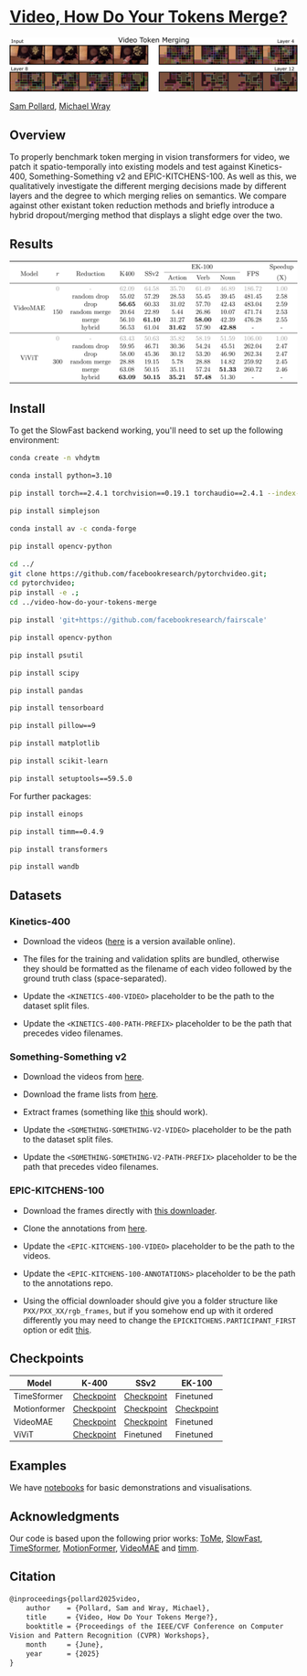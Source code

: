 # [Video, How Do Your Tokens Merge?](https://sjpollard.github.io/video-how-do-your-tokens-merge/)

![Intro](assets/intro.png)

[Sam Pollard](https://sjpollard.github.io), [Michael Wray](https://mwray.github.io)

## Overview

To properly benchmark token merging in vision transformers for video, we patch it spatio-temporally into existing models and test against Kinetics-400, Something-Something v2 and EPIC-KITCHENS-100. As well as this, we qualitatively investigate the different merging decisions made by different layers and the degree to which merging relies on semantics.
We compare against other existant token reduction methods and briefly introduce a hybrid dropout/merging method that displays a slight edge over the two.

## Results

![Table](assets/table.png)

## Install

To get the SlowFast backend working, you'll need to set up the following environment:

```bash
conda create -n vhdytm
```

```bash
conda install python=3.10
```

```bash
pip install torch==2.4.1 torchvision==0.19.1 torchaudio==2.4.1 --index-url https://download.pytorch.org/whl/cu118
```

```bash
pip install simplejson
```

```bash
conda install av -c conda-forge
```

```bash
pip install opencv-python
```

```bash
cd ../
git clone https://github.com/facebookresearch/pytorchvideo.git;
cd pytorchvideo;
pip install -e .;
cd ../video-how-do-your-tokens-merge
```

```bash
pip install 'git+https://github.com/facebookresearch/fairscale'
```

```bash
pip install opencv-python
```

```bash
pip install psutil
```

```bash
pip install scipy
```

```bash
pip install pandas
```

```bash
pip install tensorboard
```

```bash
pip install pillow==9
```

```bash
pip install matplotlib
```

```bash
pip install scikit-learn
```

```bash
pip install setuptools==59.5.0
```

For further packages:

```bash
pip install einops
```

```bash
pip install timm==0.4.9
```

```bash
pip install transformers
```

```bash
pip install wandb
```

## Datasets

### Kinetics-400

* Download the videos ([here](https://opendatalab.com/OpenMMLab/Kinetics-400) is a version available online).

* The files for the training and validation splits are bundled, otherwise they should be formatted as the filename of each video followed by the ground truth class (space-separated).

* Update the `<KINETICS-400-VIDEO>` placeholder to be the path to the dataset split files.

* Update the `<KINETICS-400-PATH-PREFIX>` placeholder to be the path that precedes video filenames.

### Something-Something v2

* Download the videos from [here](https://www.qualcomm.com/developer/software/something-something-v-2-dataset/downloads).

* Download the frame lists from [here](https://dl.fbaipublicfiles.com/pyslowfast/dataset/ssv2/frame_lists/val.csv).

* Extract frames (something like [this](https://github.com/youngwanLEE/VoV3D/blob/main/vov3d/datasets/video_extractor_sthv2.py) should work).

* Update the `<SOMETHING-SOMETHING-V2-VIDEO>` placeholder to be the path to the dataset split files.

* Update the `<SOMETHING-SOMETHING-V2-PATH-PREFIX>` placeholder to be the path that precedes video filenames.

### EPIC-KITCHENS-100


* Download the frames directly with [this downloader](https://github.com/epic-kitchens/epic-kitchens-download-scripts).

* Clone the annotations from [here](https://github.com/epic-kitchens/epic-kitchens-100-annotations.git).

* Update the `<EPIC-KITCHENS-100-VIDEO>` placeholder to be the path to the videos.

* Update the `<EPIC-KITCHENS-100-ANNOTATIONS>` placeholder to be the path to the annotations repo.

* Using the official downloader should give you a folder structure like `PXX/PXX_XX/rgb_frames`, but if you somehow end up with it ordered differently you may need to change the `EPICKITCHENS.PARTICIPANT_FIRST` option or edit [this](./slowfast/datasets/frame_loader.py).

## Checkpoints

| Model | K-400 | SSv2 | EK-100 | 
| - | - | - | - | 
| TimeSformer | [Checkpoint](https://www.dropbox.com/scl/fi/zcn6byf10i4r0hhojjten/TimeSformer_divST_8x32_224_K400.pyth?rlkey=azfkkmb0qalhgt9vxofhwje54&e=1&dl=0) | [Checkpoint](https://www.dropbox.com/scl/fi/jatp4sqkr9lyt6eppe4fe/TimeSformer_divST_8_224_SSv2.pyth?rlkey=t9mjn3u67eq9bhrlniyou44xf&e=1&dl=0) | Finetuned | 
| Motionformer | [Checkpoint](https://dl.fbaipublicfiles.com/motionformer/k400_motionformer_224_16x4.pyth) | [Checkpoint](https://dl.fbaipublicfiles.com/motionformer/ssv2_motionformer_224_16x4.pyth) | [Checkpoint](https://dl.fbaipublicfiles.com/motionformer/ek_motionformer_224_16x4.pyth) | 
| VideoMAE | [Checkpoint](https://drive.google.com/file/d/18EEgdXY9347yK3Yb28O-GxFMbk41F6Ne/view) | [Checkpoint](https://drive.google.com/file/d/1xZCiaPF4w7lYmLt5o1D5tIZyDdLtJAvH/view) | Finetuned | 
| ViViT | [Checkpoint](https://huggingface.co/google/vivit-b-16x2-kinetics400/blob/main/pytorch_model.bin) | Finetuned | Finetuned |

## Examples

We have [notebooks](./notebooks) for basic demonstrations and visualisations.

## Acknowledgments

Our code is based upon the following prior works: [ToMe](https://github.com/facebookresearch/ToMe), [SlowFast](https://github.com/facebookresearch/SlowFast), [TimeSformer](https://github.com/facebookresearch/TimeSformer), [MotionFormer](https://github.com/facebookresearch/Motionformer), [VideoMAE](https://github.com/MCG-NJU/VideoMAE) and [timm](https://github.com/huggingface/pytorch-image-models).

## Citation

```
@inproceedings{pollard2025video,
    author    = {Pollard, Sam and Wray, Michael},
    title     = {Video, How Do Your Tokens Merge?},
    booktitle = {Proceedings of the IEEE/CVF Conference on Computer Vision and Pattern Recognition (CVPR) Workshops},
    month     = {June},
    year      = {2025}
}
```